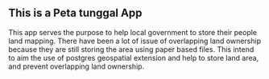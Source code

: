## This is a Peta tunggal App
This app serves the purpose to help local government to store their people land mapping. There have been a lot of issue of overlapping land ownership because they are still storing the area using paper based files. This intend to aim the use of postgres
geospatial extension and help to store land area, and prevent overlapping land ownership.